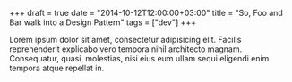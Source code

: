 +++
draft = true
date = "2014-10-12T12:00:00+03:00"
title = "So, Foo and Bar walk into a Design Pattern"
tags = ["dev"]
+++

Lorem ipsum dolor sit amet, consectetur adipisicing elit. Facilis reprehenderit explicabo vero tempora nihil architecto magnam. Consequatur, quasi, molestias, nisi eius eum ullam sequi eligendi enim tempora atque repellat in.